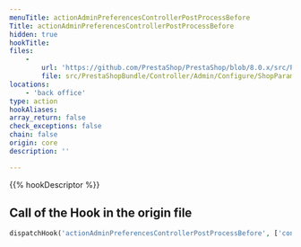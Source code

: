 ```yaml
---
menuTitle: actionAdminPreferencesControllerPostProcessBefore
Title: actionAdminPreferencesControllerPostProcessBefore
hidden: true
hookTitle: 
files:
    -
        url: 'https://github.com/PrestaShop/PrestaShop/blob/8.0.x/src/PrestaShopBundle/Controller/Admin/Configure/ShopParameters/PreferencesController.php'
        file: src/PrestaShopBundle/Controller/Admin/Configure/ShopParameters/PreferencesController.php
locations:
    - 'back office'
type: action
hookAliases: 
array_return: false
check_exceptions: false
chain: false
origin: core
description: ''

---
```


{{% hookDescriptor %}}

## Call of the Hook in the origin file

```php
dispatchHook('actionAdminPreferencesControllerPostProcessBefore', ['controller' => $this])
```
